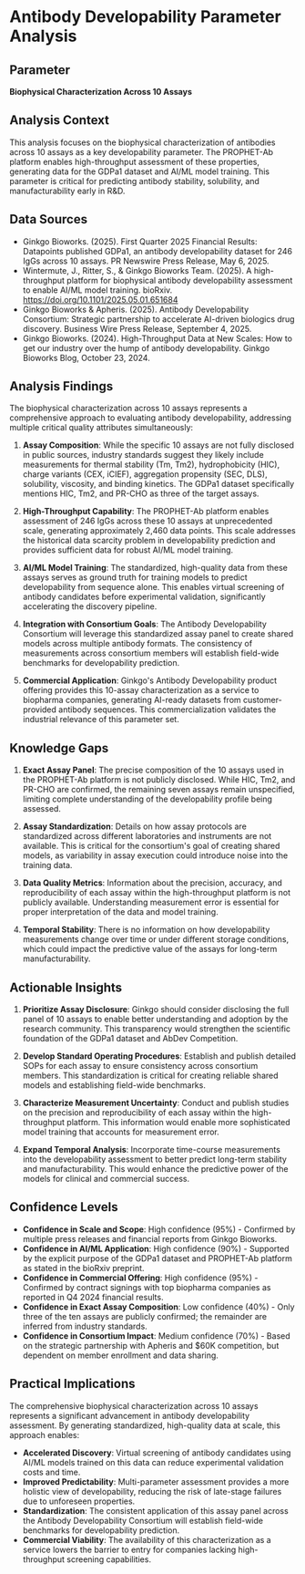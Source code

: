 # Antibody Developability Parameter Analysis

## Parameter
**Biophysical Characterization Across 10 Assays**

## Analysis Context
This analysis focuses on the biophysical characterization of antibodies across 10 assays as a key developability parameter. The PROPHET-Ab platform enables high-throughput assessment of these properties, generating data for the GDPa1 dataset and AI/ML model training. This parameter is critical for predicting antibody stability, solubility, and manufacturability early in R&D.

## Data Sources
- Ginkgo Bioworks. (2025). First Quarter 2025 Financial Results: Datapoints published GDPa1, an antibody developability dataset for 246 IgGs across 10 assays. PR Newswire Press Release, May 6, 2025.
- Wintermute, J., Ritter, S., & Ginkgo Bioworks Team. (2025). A high-throughput platform for biophysical antibody developability assessment to enable AI/ML model training. bioRxiv. https://doi.org/10.1101/2025.05.01.651684
- Ginkgo Bioworks & Apheris. (2025). Antibody Developability Consortium: Strategic partnership to accelerate AI-driven biologics drug discovery. Business Wire Press Release, September 4, 2025.
- Ginkgo Bioworks. (2024). High-Throughput Data at New Scales: How to get our industry over the hump of antibody developability. Ginkgo Bioworks Blog, October 23, 2024.

## Analysis Findings

The biophysical characterization across 10 assays represents a comprehensive approach to evaluating antibody developability, addressing multiple critical quality attributes simultaneously:

1. **Assay Composition**: While the specific 10 assays are not fully disclosed in public sources, industry standards suggest they likely include measurements for thermal stability (Tm, Tm2), hydrophobicity (HIC), charge variants (CEX, iCIEF), aggregation propensity (SEC, DLS), solubility, viscosity, and binding kinetics. The GDPa1 dataset specifically mentions HIC, Tm2, and PR-CHO as three of the target assays.

2. **High-Throughput Capability**: The PROPHET-Ab platform enables assessment of 246 IgGs across these 10 assays at unprecedented scale, generating approximately 2,460 data points. This scale addresses the historical data scarcity problem in developability prediction and provides sufficient data for robust AI/ML model training.

3. **AI/ML Model Training**: The standardized, high-quality data from these assays serves as ground truth for training models to predict developability from sequence alone. This enables virtual screening of antibody candidates before experimental validation, significantly accelerating the discovery pipeline.

4. **Integration with Consortium Goals**: The Antibody Developability Consortium will leverage this standardized assay panel to create shared models across multiple antibody formats. The consistency of measurements across consortium members will establish field-wide benchmarks for developability prediction.

5. **Commercial Application**: Ginkgo's Antibody Developability product offering provides this 10-assay characterization as a service to biopharma companies, generating AI-ready datasets from customer-provided antibody sequences. This commercialization validates the industrial relevance of this parameter set.


## Knowledge Gaps

1. **Exact Assay Panel**: The precise composition of the 10 assays used in the PROPHET-Ab platform is not publicly disclosed. While HIC, Tm2, and PR-CHO are confirmed, the remaining seven assays remain unspecified, limiting complete understanding of the developability profile being assessed.

2. **Assay Standardization**: Details on how assay protocols are standardized across different laboratories and instruments are not available. This is critical for the consortium's goal of creating shared models, as variability in assay execution could introduce noise into the training data.

3. **Data Quality Metrics**: Information about the precision, accuracy, and reproducibility of each assay within the high-throughput platform is not publicly available. Understanding measurement error is essential for proper interpretation of the data and model training.

4. **Temporal Stability**: There is no information on how developability measurements change over time or under different storage conditions, which could impact the predictive value of the assays for long-term manufacturability.


## Actionable Insights

1. **Prioritize Assay Disclosure**: Ginkgo should consider disclosing the full panel of 10 assays to enable better understanding and adoption by the research community. This transparency would strengthen the scientific foundation of the GDPa1 dataset and AbDev Competition.

2. **Develop Standard Operating Procedures**: Establish and publish detailed SOPs for each assay to ensure consistency across consortium members. This standardization is critical for creating reliable shared models and establishing field-wide benchmarks.

3. **Characterize Measurement Uncertainty**: Conduct and publish studies on the precision and reproducibility of each assay within the high-throughput platform. This information would enable more sophisticated model training that accounts for measurement error.

4. **Expand Temporal Analysis**: Incorporate time-course measurements into the developability assessment to better predict long-term stability and manufacturability. This would enhance the predictive power of the models for clinical and commercial success.


## Confidence Levels

- **Confidence in Scale and Scope**: High confidence (95%) - Confirmed by multiple press releases and financial reports from Ginkgo Bioworks.
- **Confidence in AI/ML Application**: High confidence (90%) - Supported by the explicit purpose of the GDPa1 dataset and PROPHET-Ab platform as stated in the bioRxiv preprint.
- **Confidence in Commercial Offering**: High confidence (95%) - Confirmed by contract signings with top biopharma companies as reported in Q4 2024 financial results.
- **Confidence in Exact Assay Composition**: Low confidence (40%) - Only three of the ten assays are publicly confirmed; the remainder are inferred from industry standards.
- **Confidence in Consortium Impact**: Medium confidence (70%) - Based on the strategic partnership with Apheris and $60K competition, but dependent on member enrollment and data sharing.


## Practical Implications
The comprehensive biophysical characterization across 10 assays represents a significant advancement in antibody developability assessment. By generating standardized, high-quality data at scale, this approach enables:

- **Accelerated Discovery**: Virtual screening of antibody candidates using AI/ML models trained on this data can reduce experimental validation costs and time.
- **Improved Predictability**: Multi-parameter assessment provides a more holistic view of developability, reducing the risk of late-stage failures due to unforeseen properties.
- **Standardization**: The consistent application of this assay panel across the Antibody Developability Consortium will establish field-wide benchmarks for developability prediction.
- **Commercial Viability**: The availability of this characterization as a service lowers the barrier to entry for companies lacking high-throughput screening capabilities.
